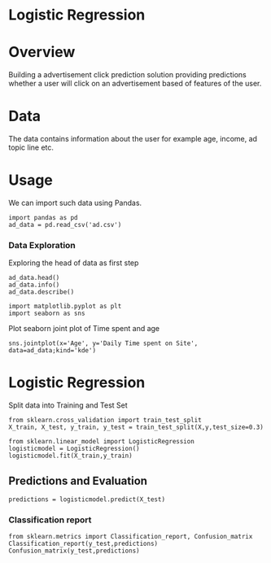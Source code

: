 # Logistic Regression

# Overview

Building a advertisement click prediction solution providing predictions
whether a user will click on an advertisement based of features of the user.

# Data 

The data contains information about the user for example age, income, ad topic line etc.

# Usage

We can import such data using Pandas.

```
import pandas as pd
ad_data = pd.read_csv('ad.csv')
```

### Data Exploration

Exploring the head of data as first step

```
ad_data.head()
ad_data.info()
ad_data.describe()

```

```
import matplotlib.pyplot as plt
import seaborn as sns

```

Plot seaborn joint plot of Time spent and age

```
sns.jointplot(x='Age', y='Daily Time spent on Site', data=ad_data;kind='kde')
```

# Logistic Regression

Split data into Training and Test Set

```
from sklearn.cross_validation import train_test_split
X_train, X_test, y_train, y_test = train_test_split(X,y,test_size=0.3)
```

```
from sklearn.linear_model import LogisticRegression
logisticmodel = LogisticRegression()
logisticmodel.fit(X_train,y_train)
```

## Predictions and Evaluation

```
predictions = logisticmodel.predict(X_test)
```
### Classification report

```
from sklearn.metrics import Classification_report, Confusion_matrix
Classification_report(y_test,predictions)
Confusion_matrix(y_test,predictions)
```



